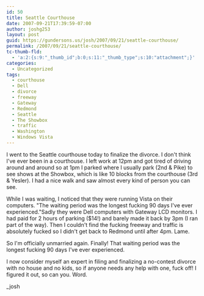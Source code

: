 ```yaml
---
id: 50
title: Seattle Courthouse
date: 2007-09-21T17:39:59-07:00
author: joshg253
layout: post
guid: https://gundersons.us/josh/2007/09/21/seattle-courthouse/
permalink: /2007/09/21/seattle-courthouse/
tc-thumb-fld:
  - 'a:2:{s:9:"_thumb_id";b:0;s:11:"_thumb_type";s:10:"attachment";}'
categories:
  - Uncategorized
tags:
  - courthouse
  - Dell
  - divorce
  - freeway
  - Gateway
  - Redmond
  - Seattle
  - The Showbox
  - traffic
  - Washington
  - Windows Vista
---
```

I went to the Seattle courthouse today to finalize the divorce. I don't think I've ever been in a courthouse. I left work at 12pm and got tired of driving around and around so at 1pm I parked where I usually park (2nd &amp; Pike) to see shows at the Showbox, which is like 10 blocks from the courthouse (3rd &amp; Yesler). I had a nice walk and saw almost every kind of person you can see.

While I was waiting, I noticed that they were running Vista on their computers.
"The waiting period was the longest fucking 90 days I've ever experienced."Sadly they were Dell computers with Gateway LCD monitors. I had paid for 2 hours of parking ($14!) and barely made it back by 3pm (I ran part of the way). Then I couldn't find the fucking freeway and traffic is absolutely fucked so I didn't get back to Redmond until after 4pm. Lame.

So I'm officially unmarried again. Finally! That waiting period was the longest fucking 90 days I've ever experienced.

I now consider myself an expert in filing and finalizing a no-contest divorce with no house and no kids, so if anyone needs any help with one, fuck off! I figured it out, so can you. Word.

_josh